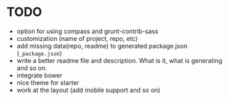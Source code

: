 # TODO

- option for using compass and grunt-contrib-sass
- customization (name of project, repo, etc)
- add missing data(repo, readme) to generated package.json (`_package.json`)
- write a better readme file and description. What is it, what is generating and so on.
- integrate bower
- nice theme for starter
- work at the layout (add mobile support and so on)
